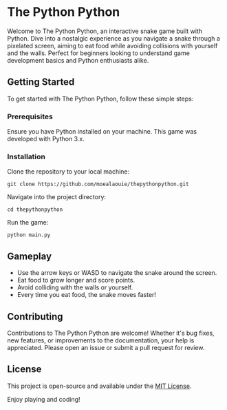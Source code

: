 <h1>The Python Python</h1>

Welcome to The Python Python, an interactive snake game built with Python. Dive into a nostalgic experience as you navigate a snake through a pixelated screen, aiming to eat food while avoiding collisions with yourself and the walls. Perfect for beginners looking to understand game development basics and Python enthusiasts alike.

<h2>Getting Started</h2>

To get started with The Python Python, follow these simple steps:

<h3>Prerequisites</h3>

Ensure you have Python installed on your machine. This game was developed with Python 3.x.

<h3>Installation</h3>

Clone the repository to your local machine:

```git clone https://github.com/moealaouie/thepythonpython.git```


Navigate into the project directory:

```cd thepythonpython```


Run the game:

```python main.py```

<h2>Gameplay</h2>

- Use the arrow keys or WASD to navigate the snake around the screen.
- Eat food to grow longer and score points.
- Avoid colliding with the walls or yourself.
- Every time you eat food, the snake moves faster!

<h2>Contributing</h2>

Contributions to The Python Python are welcome! Whether it's bug fixes, new features, or improvements to the documentation, your help is appreciated. Please open an issue or submit a pull request for review.

<h2>License</h2>

This project is open-source and available under the [MIT License](LICENSE).

Enjoy playing and coding!
